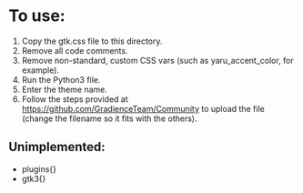 # To use:
1. Copy the gtk.css file to this directory.
2. Remove all code comments.
3. Remove non-standard, custom CSS vars (such as yaru_accent_color, for example).
4. Run the Python3 file.
5. Enter the theme name.
6. Follow the steps provided at https://github.com/GradienceTeam/Community to upload the file (change the filename so it fits with the others).

## Unimplemented:
- plugins{}
- gtk3{}
